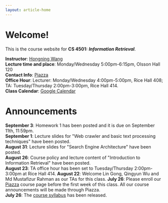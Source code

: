 ```yaml
---
layout: article-home
---
```

# Welcome!
This is the course website for **CS 4501:** ***Information Retrieval***.

**Instructor**: [Hongning Wang](http://www.cs.virginia.edu/~hw5x/)   
**Lecture time and place**: Monday/Wednesday 5:00pm-6:15pm, Olsson Hall 120           
**Contact Info**: [Piazza](http://piazza.com/virginia/fall2015/cs4501)             
**Office Hour**: Lecturer: Monday/Wednesday 4:00pm-5:00pm, Rice Hall 408; TA: Tuesday/Thursday 2:00pm-3:00pm, Rice Hall 414.  
**Class Calendar**: [Google Calendar]({{site.baseurl}}/calendar)

# Announcements
**September 3**: Homework 1 has been posted and it is due on September 11th, 11:59pm.  
**September 1**: Lecture slides for "Web crawler and basic text processing techniques" have been posted.  
**August 31**: Lecture slides for "Search Engine Architecture" have been posted.  
**August 26**: Course policy and lecture content of "Introduction to Information Retrieval" have been posted.  
**August 23**: TA office hour has been set to Tuesday/Thursday 2:00pm-3:00pm at Rice Hall 414.
**August 22**: Welcome Lin Gong, Qingyun Wu and Md Mustafizur Rahman as our TAs for this class.
**July 26**: Please enroll our [Piazza](http://piazza.com/virginia/fall2015/cs4501) course page before the first week of this class. All our course announcements will be made through Piazza.            
**July 26**: The [course syllabus]({{site.baseurl}}/docs/syllabus.pdf) has been
released.
